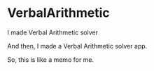 # VerbalArithmetic
<p>I made Verbal Arithmetic solver</p>
<p>And then, I made a Verbal Arithmetic solver app.</p>
<p>So, this is like a memo for me.</p>
